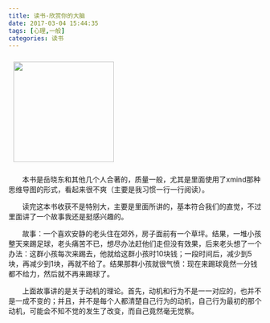 ```yaml
---
title: 读书-欣赏你的大脑
date: 2017-03-04 15:44:35
tags: [心理,一般]
categories: 读书
---
```


<a href="https://www.amazon.cn/%E5%9B%BE%E4%B9%A6/dp/B00RCWJ9JW/ref=sr_1_1?s=books&ie=UTF8&qid=1494506000&sr=1-1&keywords=%E6%AC%A3%E8%B5%8F%E4%BD%A0%E7%9A%84%E5%A4%A7%E8%84%91"><img src="https://images-cn.ssl-images-amazon.com/images/I/51c0k4LJrzL._SX338_BO1,204,203,200_.jpg" style="width:200px; margin:10px"/></a>

&#160; &#160; &#160; &#160;本书是岳晓东和其他几个人合著的，质量一般，尤其是里面使用了xmind那种思维导图的形式，看起来很不爽（主要是我习惯一行一行阅读）。

&#160; &#160; &#160; &#160;读完这本书收获不是特别大，主要是里面所讲的，基本符合我们的直觉，不过里面讲了一个故事我还是挺感兴趣的。

&#160; &#160; &#160; &#160;故事：一个喜欢安静的老头住在郊外，房子面前有一个草坪。结果，一堆小孩整天来踢足球，老头痛苦不已，想尽办法赶他们走但没有效果，后来老头想了一个办法：这群小孩每次来踢去，他就给这群小孩时10块钱；一段时间后，减少到5块，再减少到1块，再就不给了。结果那群小孩就很气愤：现在来踢球竟然一分钱都不给力，然后就不再来踢球了。

&#160; &#160; &#160; &#160;上面故事讲的是关于动机的理论。首先，动机和行为不是一一对应的，也并不是一成不变的；并且，并不是每个人都清楚自己行为的动机，自己行为最初的那个动机，可能会不知不觉的发生了改变，而自己竟然毫无觉察。